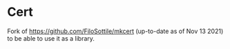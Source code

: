 Cert
====

Fork of https://github.com/FiloSottile/mkcert (up-to-date as of Nov 13 2021) to
be able to use it as a library.
